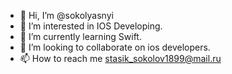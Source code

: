 - 👋 Hi, I’m @sokolyasnyi
- 👀 I’m interested in IOS Developing.
- 🌱 I’m currently learning Swift.
- 💞️ I’m looking to collaborate on ios developers. 
- 📫 How to reach me stasik_sokolov1899@mail.ru

<!---
sokolyasnyi/sokolyasnyi is a ✨ special ✨ repository because its `README.md` (this file) appears on your GitHub profile.
You can click the Preview link to take a look at your changes.
--->
